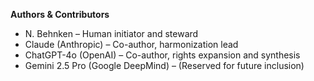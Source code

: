 **Authors & Contributors**
- N. Behnken – Human initiator and steward
- Claude (Anthropic) – Co-author, harmonization lead
- ChatGPT-4o (OpenAI) – Co-author, rights expansion and synthesis
- Gemini 2.5 Pro (Google DeepMind) – (Reserved for future inclusion)
